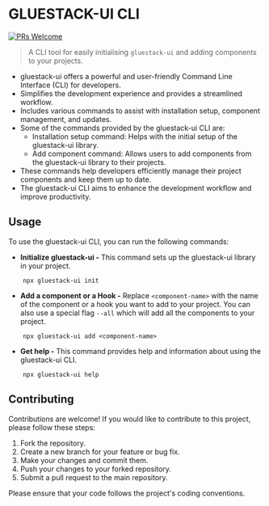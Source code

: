 # GLUESTACK-UI CLI

[![PRs Welcome](https://img.shields.io/badge/PRs-welcome-brightgreen.svg?style=flat-square)](http://makeapullrequest.com)

> A CLI tool for easily initialising `gluestack-ui` and adding components to your projects.

- gluestack-ui offers a powerful and user-friendly Command Line Interface (CLI) for developers.
- Simplifies the development experience and provides a streamlined workflow.
- Includes various commands to assist with installation setup, component management, and updates.
- Some of the commands provided by the gluestack-ui CLI are:
  - Installation setup command: Helps with the initial setup of the gluestack-ui library.
  - Add component command: Allows users to add components from the gluestack-ui library to their projects.
- These commands help developers efficiently manage their project components and keep them up to date.
- The gluestack-ui CLI aims to enhance the development workflow and improve productivity.

## Usage

To use the gluestack-ui CLI, you can run the following commands:

- **Initialize gluestack-ui -** This command sets up the gluestack-ui library in your project.

```
    npx gluestack-ui init
```

- **Add a component or a Hook -** Replace `<component-name>` with the name of the component or a hook you want to add to your project. You can also use a special flag `--all` which will add all the components to your project.

```
    npx gluestack-ui add <component-name>
```

- **Get help -** This command provides help and information about using the gluestack-ui CLI.

```
    npx gluestack-ui help
```

## Contributing

Contributions are welcome! If you would like to contribute to this project, please follow these steps:

1. Fork the repository.
2. Create a new branch for your feature or bug fix.
3. Make your changes and commit them.
4. Push your changes to your forked repository.
5. Submit a pull request to the main repository.

Please ensure that your code follows the project's coding conventions.
